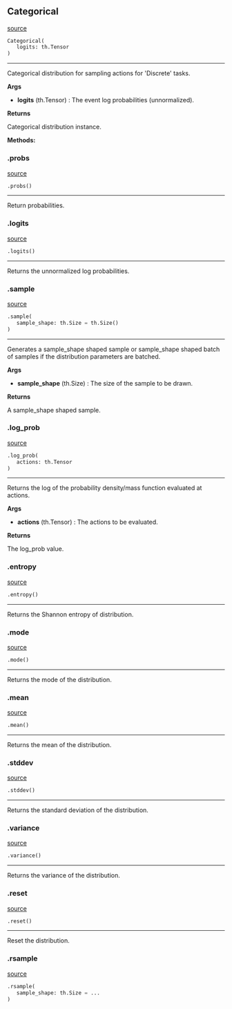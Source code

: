 #


## Categorical
[source](https://github.com/RLE-Foundation/rllte/blob/main/rllte/xplore/distribution/categorical.py/#L33)
```python 
Categorical(
   logits: th.Tensor
)
```


---
Categorical distribution for sampling actions for 'Discrete' tasks.


**Args**

* **logits** (th.Tensor) : The event log probabilities (unnormalized).


**Returns**

Categorical distribution instance.


**Methods:**


### .probs
[source](https://github.com/RLE-Foundation/rllte/blob/main/rllte/xplore/distribution/categorical.py/#L51)
```python
.probs()
```

---
Return probabilities.

### .logits
[source](https://github.com/RLE-Foundation/rllte/blob/main/rllte/xplore/distribution/categorical.py/#L56)
```python
.logits()
```

---
Returns the unnormalized log probabilities.

### .sample
[source](https://github.com/RLE-Foundation/rllte/blob/main/rllte/xplore/distribution/categorical.py/#L60)
```python
.sample(
   sample_shape: th.Size = th.Size()
)
```

---
Generates a sample_shape shaped sample or sample_shape shaped batch of
samples if the distribution parameters are batched.


**Args**

* **sample_shape** (th.Size) : The size of the sample to be drawn.


**Returns**

A sample_shape shaped sample.

### .log_prob
[source](https://github.com/RLE-Foundation/rllte/blob/main/rllte/xplore/distribution/categorical.py/#L72)
```python
.log_prob(
   actions: th.Tensor
)
```

---
Returns the log of the probability density/mass function evaluated at actions.


**Args**

* **actions** (th.Tensor) : The actions to be evaluated.


**Returns**

The log_prob value.

### .entropy
[source](https://github.com/RLE-Foundation/rllte/blob/main/rllte/xplore/distribution/categorical.py/#L83)
```python
.entropy()
```

---
Returns the Shannon entropy of distribution.

### .mode
[source](https://github.com/RLE-Foundation/rllte/blob/main/rllte/xplore/distribution/categorical.py/#L88)
```python
.mode()
```

---
Returns the mode of the distribution.

### .mean
[source](https://github.com/RLE-Foundation/rllte/blob/main/rllte/xplore/distribution/categorical.py/#L93)
```python
.mean()
```

---
Returns the mean of the distribution.

### .stddev
[source](https://github.com/RLE-Foundation/rllte/blob/main/rllte/xplore/distribution/categorical.py/#L98)
```python
.stddev()
```

---
Returns the standard deviation of the distribution.

### .variance
[source](https://github.com/RLE-Foundation/rllte/blob/main/rllte/xplore/distribution/categorical.py/#L103)
```python
.variance()
```

---
Returns the variance of the distribution.

### .reset
[source](https://github.com/RLE-Foundation/rllte/blob/main/rllte/xplore/distribution/categorical.py/#L107)
```python
.reset()
```

---
Reset the distribution.

### .rsample
[source](https://github.com/RLE-Foundation/rllte/blob/main/rllte/xplore/distribution/categorical.py/#L111)
```python
.rsample(
   sample_shape: th.Size = ...
)
```

